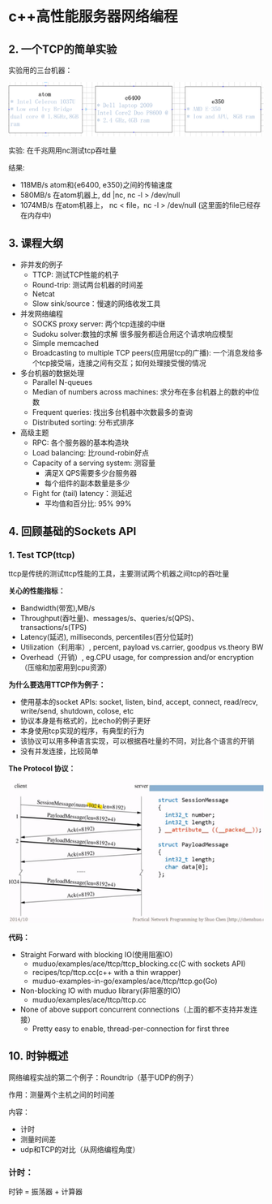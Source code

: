 # c++高性能服务器网络编程

## 2. 一个TCP的简单实验

实验用的三台机器：

![1590825289962](assets/1590825289962.png)

实验: 在千兆网用nc测试tcp吞吐量

结果:

* 118MB/s  atom和{e6400, e350}之间的传输速度
* 580MB/s 在atom机器上, dd |nc, nc -l > /dev/null
* 1074MB/s 在atom机器上， nc < file，nc -l > /dev/null  (这里面的file已经存在内存中)

## 3. 课程大纲

* 非并发的例子
  * TTCP: 测试TCP性能的机子
  * Round-trip: 测试两台机器的时间差
  * Netcat
  * Slow sink/source：慢速的网络收发工具
* 并发网络编程
  * SOCKS proxy server: 两个tcp连接的中继
  * Sudoku solver:数独的求解  很多服务都适合用这个请求响应模型
  * Simple memcached
  * Broadcasting to multiple TCP peers(应用层tcp的广播): 一个消息发给多个tcp接受端，连接之间有交互；如何处理接受慢的情况
* 多台机器的数据处理
  * Parallel N-queues
  * Median of numbers across machines: 求分布在多台机器上的数的中位数
  * Frequent queries: 找出多台机器中次数最多的查询
  * Distributed sorting: 分布式排序
* 高级主题
  * RPC: 各个服务器的基本构造块
  * Load balancing: 比round-robin好点
  * Capacity of a serving system:  测容量
    * 满足X QPS需要多少台服务器
    * 每个组件的副本数量是多少
  * Fight for (tail) latency：测延迟
    * 平均值和百分比: 95% 99%





## 4. 回顾基础的Sockets API

### 1. Test TCP(ttcp)

ttcp是传统的测试ttcp性能的工具，主要测试两个机器之间tcp的吞吐量

**关心的性能指标：**

* Bandwidth(带宽),MB/s
* Throughput(吞吐量)、messages/s、queries/s(QPS)、transactions/s(TPS)
* Latency(延迟), milliseconds, percentiles(百分位延时)
* Utilization（利用率）, percent, payload vs.carrier, goodpus vs.theory BW
* Overhead（开销）, eg.CPU usage, for compression and/or encryption（压缩和加密用到cpu资源）

**为什么要选用TTCP作为例子：**

* 使用基本的socket APIs: socket, listen, bind, accept, connect, read/recv, write/send, shutdown, colose, etc
* 协议本身是有格式的，比echo的例子更好
* 本身使用tcp实现的程序，有典型的行为
* 该协议可以用多种语言实现，可以根据吞吐量的不同，对比各个语言的开销
* 没有并发连接，比较简单



**The Protocol 协议：**

![1554908669053](assets/1554908669053.png)



**代码：**

* Straight Forward with blocking IO(使用阻塞IO)
  * muduo/examples/ace/ttcp/ttcp_blocking.cc(C with sockets API)
  * recipes/tcp/ttcp.cc(c++ with a thin wrapper)
  * muduo-examples-in-go/examples/ace/ttcp/ttcp.go(Go)
* Non-blocking IO with muduo library(非阻塞的IO)
  * muduo/examples/ace/ttcp/ttcp.cc
* None of above support concurrent connections（上面的都不支持并发连接）
  * Pretty easy to enable, thread-per-connection for first three



## 10. 时钟概述

网络编程实战的第二个例子：Roundtrip（基于UDP的例子）

作用：测量两个主机之间的时间差

内容：

* 计时
* 测量时间差
* udp和TCP的对比（从网络编程角度）



### 计时：

时钟 = 振荡器 + 计算器